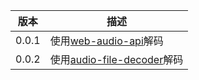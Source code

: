| 版本  | 描述                                                                         |
| ----- | ---------------------------------------------------------------------------- |
| 0.0.1 | 使用[web-audio-api](https://github.com/audiojs/web-audio-api)解码            |
| 0.0.2 | 使用[audio-file-decoder](https://github.com/aeroheim/audio-file-decoder)解码 |